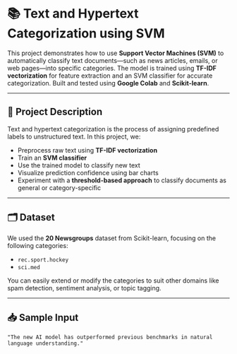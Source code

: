 # 📚 Text and Hypertext Categorization using SVM

This project demonstrates how to use **Support Vector Machines (SVM)** to automatically classify text documents—such as news articles, emails, or web pages—into specific categories. The model is trained using **TF-IDF vectorization** for feature extraction and an SVM classifier for accurate categorization. Built and tested using **Google Colab** and **Scikit-learn**.

---

## 🧠 Project Description

Text and hypertext categorization is the process of assigning predefined labels to unstructured text. In this project, we:

- Preprocess raw text using **TF-IDF vectorization**
- Train an **SVM classifier**
- Use the trained model to classify new text
- Visualize prediction confidence using bar charts
- Experiment with a **threshold-based approach** to classify documents as general or category-specific

---

## 🗂️ Dataset

We used the **20 Newsgroups** dataset from Scikit-learn, focusing on the following categories:

- `rec.sport.hockey`
- `sci.med`

You can easily extend or modify the categories to suit other domains like spam detection, sentiment analysis, or topic tagging.

---

## 📥 Sample Input

```text
"The new AI model has outperformed previous benchmarks in natural language understanding."
